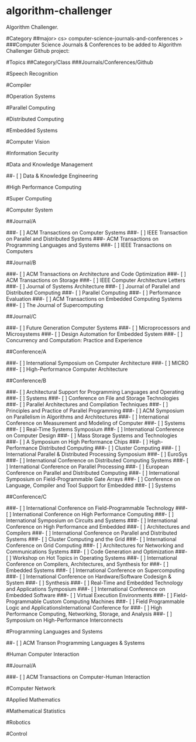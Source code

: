 # algorithm-challenger
Algorithm Challenger.

#Category
##major> cs> computer-science-journals-and-conferences >
###Computer Science Journals & Conferences to be added to Algorithm Challenger Github project:

#Topics
##Category/Class
###Journals/Conferences/Github

#Speech Recognition

#Compiler

#Operation Systems

#Parallel Computing

#Distributed Computing

#Embedded Systems

#Computer Vision

#Information Security

#Data and Knowledge Management

##- [ ] Data & Knowledge Engineering

#High Performance Computing

#Super Computing

#Computer System

##Journal/A

###- [ ] ACM Transactions on Computer Systems
###- [ ] IEEE Transaction on Parallel and Distributed Systems
###- ACM Transactions on Programming Languages and Systems
###- [ ] IEEE Transactions on Computers

##Journal/B

###- [ ] ACM Transactions on Architecture and Code Optimization
###- [ ] ACM Transactions on Storage
###- [ ] IEEE Computer Architecture Letters
###- [ ] Journal of Systems Architecture
###- [ ] Journal of Parallel and Distributed Computing
###- [ ] Parallel Computing
###- [ ] Performance Evaluation
###- [ ] ACM Transactions on Embedded Computing Systems
###- [ ] The Journal of Supercomputing

##Journal/C

###- [ ] Future Generation Computer Systems
###- [ ] Microprocessors and Microsystems
###- [ ] Design Automation for Embedded System
###- [ ] Concurrency and Computation: Practice and Experience

##Conference/A

###- [ ] International Symposium on Computer Architecture
###- [ ] MICRO
###- [ ] High-Performance Computer Architecture

##Conference/B

###- [ ] Architectural Support for Programming Languages and Operating
###- [ ] Systems
###- [ ] Conference on File and Storage Technologies
###- [ ] Parallel Architectures and Compilation Techniques
###- [ ] Principles and Practice of Parallel Programming
###- [ ] ACM Symposium on Parallelism in Algorithms and Architectures
###- [ ] International Conference on Measurement and Modeling of Computer
###- [ ] Systems
###- [ ] Real-Time Systems Symposium
###- [ ] International Conference on Computer Design
###- [ ] Mass Storage Systems and Technologies
###- [ ] A Symposium on High Performance Chips
###- [ ] High-Performance Distributed Computing
###- [ ] Cluster Computing
###- [ ] International Parallel & Distributed Processing Symposium
###- [ ] EuroSys
###- [ ] International Conference on Distributed Computing Systems
###- [ ] International Conference on Parallel Processing
###- [ ] European Conference on Parallel and Distributed Computing
###- [ ] International Symposium on Field-Programmable Gate Arrays
###- [ ] Conference on Language, Compiler and Tool Support for Embedded
###- [ ] Systems

##Conference/C

###- [ ] International Conference on Field-Programmable Technology
###- [ ] International Conference on High Performance Computing
###- [ ] International Symposium on Circuits and Systems
###- [ ] International Conference on High Performance and Embedded
###- [ ] Architectures and Compilers
###- [ ] International Conference on Parallel and Distributed Systems
###- [ ] Cluster Computing and the Grid
###- [ ] International Conference on Grid Computing
###- [ ] Architectures for Networking and Communications Systems
###- [ ] Code Generation and Optimization
###- [ ] Workshop on Hot Topics in Operating Systems
###- [ ] International Conference on Compilers, Architectures, and Synthesis for
###- [ ] Embedded Systems
###- [ ] International Conference on Supercomputing
###- [ ] International Conference on Hardware/Software Codesign & System
###- [ ] Synthesis
###- [ ] Real-Time and Embedded Technology and Applications Symposium
###- [ ] International Conference on Embedded Software
###- [ ] Virtual Execution Environments
###- [ ] Field-Programmable Custom Computing Machines
###- [ ] Field Programmable Logic and ApplicationsInternational Conference for
###- [ ] High Performance Computing, Networking, Storage, and Analysis
###- [ ] Symposium on High-Performance Interconnects

#Programming Languages and Systems

##- [ ] ACM Transon Programming Languages & Systems

#Human Computer Interaction

##Journal/A

###- [ ] ACM Transactions on Computer-Human Interaction

#Computer Network

#Applied Mathematics

#Mathematical Statistics

#Robotics

#Control

